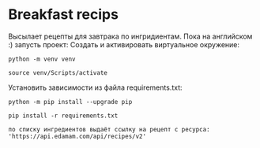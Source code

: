 # Breakfast recips
Высылает рецепты для завтрака по ингридиентам. Пока на английском :)
запусть проект:
Cоздать и активировать виртуальное окружение:
```
python -m venv venv
```
```
source venv/Scripts/activate
```
Установить зависимости из файла requirements.txt:
```
python -m pip install --upgrade pip
```
```
pip install -r requirements.txt

по списку ингредиентов выдаёт ссылку на рецепт с ресурса:
'https://api.edamam.com/api/recipes/v2'
